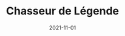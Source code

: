 ---
layout: default
modal-id: 5
date: 2021-11-01
title: Chasseur de Légende
imgCard: 2021-11-01-chasseur_de_legende.jpg
videoYtb: https://www.youtube.com/embed/aee57hTYQ-M?si=3cvGnF7Ajm__5c2F
alt: projet chasseur de lengende
project-date: Novembre 2021
category: Illustration, Photoshop, Montage video
description: bla bla bla
---